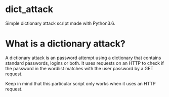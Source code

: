 # dict_attack
  Simple dictionary attack script made with Python3.6.

# What is a dictionary attack?
  A dictionary attack is an password attempt using a dictionary that contains standard passwords, logins or both.
  It uses requests on an HTTP to check if the password in the wordlist matches with the user password by a GET request.



Keep in mind that this particular script only works when it uses an HTTP request.
